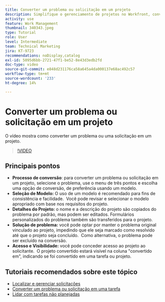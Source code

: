 ```yaml
---
title: Converter um problema ou solicitação em um projeto
description: Simplifique o gerenciamento de projetos no Workfront, convertendo problemas em projetos com modelos, personalizando detalhes do projeto, gerenciando opções de resolução de problemas e garantindo visibilidade e acesso para fluxos de trabalho ininterruptos.
activity: use
feature: Work Management
thumbnail: 340343.jpeg
type: Tutorial
role: User
level: Intermediate
team: Technical Marketing
jira: KT-9723
recommendations: noDisplay,catalog
exl-id: 5095d6bb-2721-47f1-be52-8e43d3edb2fd
doc-type: video
source-git-commit: e848d231176ca58a645a4da000137e68ac492c57
workflow-type: tm+mt
source-wordcount: '233'
ht-degree: 14%

---
```


# Converter um problema ou solicitação em um projeto

O vídeo mostra como converter um problema ou uma solicitação em um projeto.

>[!VIDEO](https://video.tv.adobe.com/v/340343/?quality=12&learn=on&enablevpops)

## Principais pontos

* **Processo de conversão**: para converter um problema ou solicitação em um projeto, selecione o problema, use o menu de três pontos e escolha uma opção de conversão, de preferência usando um modelo. &#x200B;
* **Seleção de Modelo:** O uso de um modelo é recomendado para fins de consistência e facilidade. &#x200B; Você pode revisar e selecionar o modelo apropriado com base nos requisitos do projeto. &#x200B;
* **Detalhes do Projeto:** o nome e a descrição do projeto são copiados do problema por padrão, mas podem ser editados. &#x200B; Formulários personalizados do problema também são transferidos para o projeto. &#x200B;
* **Solução de problema:** você pode optar por manter o problema original vinculado ao projeto, impedindo que ele seja marcado como resolvido até que o projeto seja concluído. &#x200B; Como alternativa, o problema pode ser excluído na conversão. &#x200B;
* **Acesso e Visibilidade:** você pode conceder acesso ao projeto ao solicitante. &#x200B; O projeto convertido estará visível na coluna &quot;convertido em&quot;, indicando se foi convertido em uma tarefa ou projeto. &#x200B;


## Tutoriais recomendados sobre este tópico

* [Localizar e gerenciar solicitações](/help/manage-work/issues-requests/find-requests.md)
* [Converter um problema ou solicitação em uma tarefa](/help/manage-work/issues-requests/convert-issues-to-other-work-items.md)
* [Lidar com tarefas não planejadas](/help/manage-work/issues-requests/handle-unplanned-work.md)

